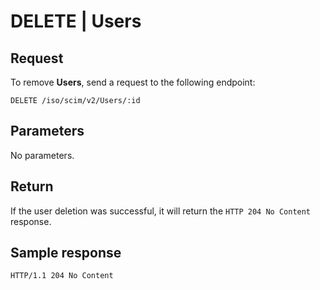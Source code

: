 # DELETE | Users

## Request

To remove **Users**, send a request to the following endpoint: 

`DELETE /iso/scim/v2/Users/:id`

## Parameters

No parameters.

## Return

If the user deletion was successful, it will return the `HTTP 204 No Content` response.

## Sample response

```
HTTP/1.1 204 No Content
```